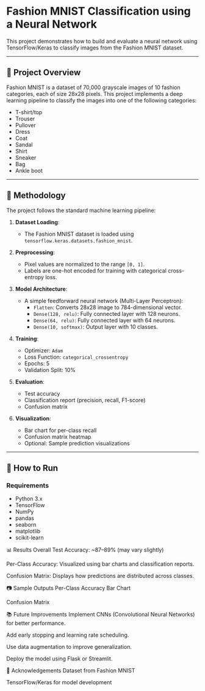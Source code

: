 # Fashion MNIST Classification using a Neural Network

This project demonstrates how to build and evaluate a neural network using TensorFlow/Keras to classify images from the Fashion MNIST dataset.

---

## 📌 Project Overview

Fashion MNIST is a dataset of 70,000 grayscale images of 10 fashion categories, each of size 28x28 pixels. This project implements a deep learning pipeline to classify the images into one of the following categories:

- T-shirt/top
- Trouser
- Pullover
- Dress
- Coat
- Sandal
- Shirt
- Sneaker
- Bag
- Ankle boot

---

## 🧠 Methodology

The project follows the standard machine learning pipeline:

1. **Dataset Loading**: 
   - The Fashion MNIST dataset is loaded using `tensorflow.keras.datasets.fashion_mnist`.

2. **Preprocessing**:
   - Pixel values are normalized to the range `[0, 1]`.
   - Labels are one-hot encoded for training with categorical cross-entropy loss.

3. **Model Architecture**:
   - A simple feedforward neural network (Multi-Layer Perceptron):
     - `Flatten`: Converts 28x28 image to 784-dimensional vector.
     - `Dense(128, relu)`: Fully connected layer with 128 neurons.
     - `Dense(64, relu)`: Fully connected layer with 64 neurons.
     - `Dense(10, softmax)`: Output layer with 10 classes.

4. **Training**:
   - Optimizer: `Adam`
   - Loss Function: `categorical_crossentropy`
   - Epochs: 5
   - Validation Split: 10%

5. **Evaluation**:
   - Test accuracy
   - Classification report (precision, recall, F1-score)
   - Confusion matrix

6. **Visualization**:
   - Bar chart for per-class recall
   - Confusion matrix heatmap
   - Optional: Sample prediction visualizations

---

## 🚀 How to Run

### Requirements

- Python 3.x
- TensorFlow
- NumPy
- pandas
- seaborn
- matplotlib
- scikit-learn

📊 Results
Overall Test Accuracy: ~87–89% (may vary slightly)

Per-Class Accuracy: Visualized using bar charts and classification reports.

Confusion Matrix: Displays how predictions are distributed across classes.

📷 Sample Outputs
Per-Class Accuracy Bar Chart


Confusion Matrix


📚 Future Improvements
Implement CNNs (Convolutional Neural Networks) for better performance.

Add early stopping and learning rate scheduling.

Use data augmentation to improve generalization.

Deploy the model using Flask or Streamlit.

🤝 Acknowledgements
Dataset from Fashion MNIST

TensorFlow/Keras for model development
